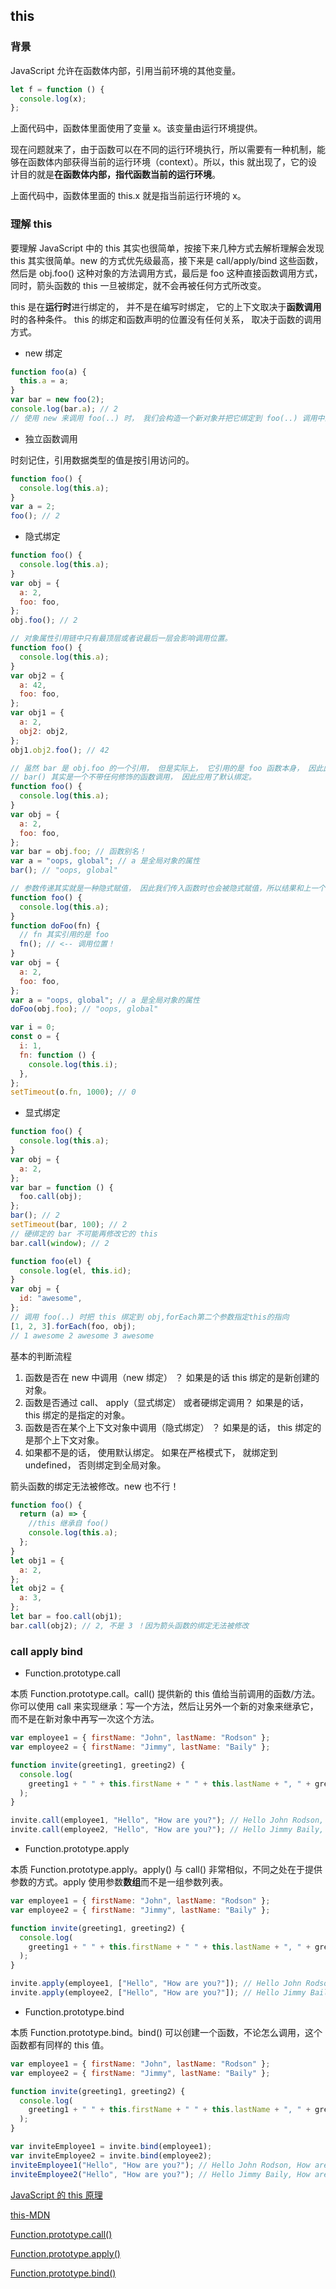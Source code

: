 ## this

### 背景

JavaScript 允许在函数体内部，引用当前环境的其他变量。

```js
let f = function () {
  console.log(x);
};
```

上面代码中，函数体里面使用了变量 x。该变量由运行环境提供。

现在问题就来了，由于函数可以在不同的运行环境执行，所以需要有一种机制，能够在函数体内部获得当前的运行环境（context）。所以，this 就出现了，它的设计目的就是**在函数体内部，指代函数当前的运行环境**。

上面代码中，函数体里面的 this.x 就是指当前运行环境的 x。

### 理解 this

要理解 JavaScript 中的 this 其实也很简单，按接下来几种方式去解析理解会发现 this 其实很简单。new 的方式优先级最高，接下来是 call/apply/bind 这些函数，然后是 obj.foo() 这种对象的方法调用方式，最后是 foo 这种直接函数调用方式，同时，箭头函数的 this 一旦被绑定，就不会再被任何方式所改变。

this 是在**运行时**进行绑定的， 并不是在编写时绑定， 它的上下文取决于**函数调用**时的各种条件。 this 的绑定和函数声明的位置没有任何关系， 取决于函数的调用方式。

- new 绑定

```js
function foo(a) {
  this.a = a;
}
var bar = new foo(2);
console.log(bar.a); // 2
// 使用 new 来调用 foo(..) 时， 我们会构造一个新对象并把它绑定到 foo(..) 调用中的 this 上。
```

- 独立函数调用

时刻记住，引用数据类型的值是按引用访问的。

```js
function foo() {
  console.log(this.a);
}
var a = 2;
foo(); // 2
```

- 隐式绑定

```js
function foo() {
  console.log(this.a);
}
var obj = {
  a: 2,
  foo: foo,
};
obj.foo(); // 2

// 对象属性引用链中只有最顶层或者说最后一层会影响调用位置。
function foo() {
  console.log(this.a);
}
var obj2 = {
  a: 42,
  foo: foo,
};
var obj1 = {
  a: 2,
  obj2: obj2,
};
obj1.obj2.foo(); // 42

// 虽然 bar 是 obj.foo 的一个引用， 但是实际上， 它引用的是 foo 函数本身， 因此此时的
// bar() 其实是一个不带任何修饰的函数调用， 因此应用了默认绑定。
function foo() {
  console.log(this.a);
}
var obj = {
  a: 2,
  foo: foo,
};
var bar = obj.foo; // 函数别名！
var a = "oops, global"; // a 是全局对象的属性
bar(); // "oops, global"

// 参数传递其实就是一种隐式赋值， 因此我们传入函数时也会被隐式赋值，所以结果和上一个例子一样。
function foo() {
  console.log(this.a);
}
function doFoo(fn) {
  // fn 其实引用的是 foo
  fn(); // <-- 调用位置！
}
var obj = {
  a: 2,
  foo: foo,
};
var a = "oops, global"; // a 是全局对象的属性
doFoo(obj.foo); // "oops, global"

var i = 0;
const o = {
  i: 1,
  fn: function () {
    console.log(this.i);
  },
};
setTimeout(o.fn, 1000); // 0
```

- 显式绑定

```js
function foo() {
  console.log(this.a);
}
var obj = {
  a: 2,
};
var bar = function () {
  foo.call(obj);
};
bar(); // 2
setTimeout(bar, 100); // 2
// 硬绑定的 bar 不可能再修改它的 this
bar.call(window); // 2

function foo(el) {
  console.log(el, this.id);
}
var obj = {
  id: "awesome",
};
// 调用 foo(..) 时把 this 绑定到 obj,forEach第二个参数指定this的指向
[1, 2, 3].forEach(foo, obj);
// 1 awesome 2 awesome 3 awesome
```

基本的判断流程

1. 函数是否在 new 中调用（new 绑定） ？ 如果是的话 this 绑定的是新创建的对象。
2. 函数是否通过 call、 apply（显式绑定） 或者硬绑定调用？ 如果是的话， this 绑定的是指定的对象。
3. 函数是否在某个上下文对象中调用（隐式绑定） ？ 如果是的话， this 绑定的是那个上下文对象。
4. 如果都不是的话， 使用默认绑定。 如果在严格模式下， 就绑定到 undefined， 否则绑定到全局对象。

箭头函数的绑定无法被修改。new 也不行！

```js
function foo() {
  return (a) => {
    //this 继承自 foo()
    console.log(this.a);
  };
}
let obj1 = {
  a: 2,
};
let obj2 = {
  a: 3,
};
let bar = foo.call(obj1);
bar.call(obj2); // 2, 不是 3 ！因为箭头函数的绑定无法被修改
```

### call apply bind

- Function.prototype.call

本质 Function.prototype.call。call() 提供新的 this 值给当前调用的函数/方法。你可以使用 call 来实现继承：写一个方法，然后让另外一个新的对象来继承它，而不是在新对象中再写一次这个方法。

```js
var employee1 = { firstName: "John", lastName: "Rodson" };
var employee2 = { firstName: "Jimmy", lastName: "Baily" };

function invite(greeting1, greeting2) {
  console.log(
    greeting1 + " " + this.firstName + " " + this.lastName + ", " + greeting2
  );
}

invite.call(employee1, "Hello", "How are you?"); // Hello John Rodson, How are you?
invite.call(employee2, "Hello", "How are you?"); // Hello Jimmy Baily, How are you?
```

- Function.prototype.apply

本质 Function.prototype.apply。apply() 与 call() 非常相似，不同之处在于提供参数的方式。apply 使用参数**数组**而不是一组参数列表。

```js
var employee1 = { firstName: "John", lastName: "Rodson" };
var employee2 = { firstName: "Jimmy", lastName: "Baily" };

function invite(greeting1, greeting2) {
  console.log(
    greeting1 + " " + this.firstName + " " + this.lastName + ", " + greeting2
  );
}

invite.apply(employee1, ["Hello", "How are you?"]); // Hello John Rodson, How are you?
invite.apply(employee2, ["Hello", "How are you?"]); // Hello Jimmy Baily, How are you?
```

- Function.prototype.bind

本质 Function.prototype.bind。bind() 可以创建一个函数，不论怎么调用，这个函数都有同样的 this 值。

```js
var employee1 = { firstName: "John", lastName: "Rodson" };
var employee2 = { firstName: "Jimmy", lastName: "Baily" };

function invite(greeting1, greeting2) {
  console.log(
    greeting1 + " " + this.firstName + " " + this.lastName + ", " + greeting2
  );
}

var inviteEmployee1 = invite.bind(employee1);
var inviteEmployee2 = invite.bind(employee2);
inviteEmployee1("Hello", "How are you?"); // Hello John Rodson, How are you?
inviteEmployee2("Hello", "How are you?"); // Hello Jimmy Baily, How are you?
```

[JavaScript 的 this 原理](https://www.ruanyifeng.com/blog/2018/06/javascript-this.html)

[this-MDN](https://developer.mozilla.org/zh-CN/docs/Web/JavaScript/Reference/Operators/this)

[Function.prototype.call()](https://developer.mozilla.org/zh-CN/docs/Web/JavaScript/Reference/Global_Objects/Function/call)

[Function.prototype.apply()](https://developer.mozilla.org/zh-CN/docs/Web/JavaScript/Reference/Global_Objects/Function/apply)

[Function.prototype.bind()](https://developer.mozilla.org/zh-CN/docs/Web/JavaScript/Reference/Global_Objects/Function/bind)

